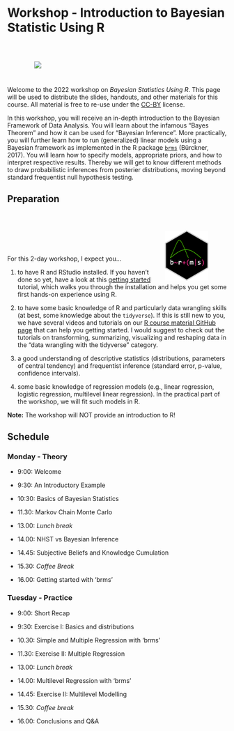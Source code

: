 Workshop - Introduction to Bayesian Statistic Using R
================

<div style="padding: 3em;">

<img src="https://upload.wikimedia.org/wikipedia/commons/a/a0/Prior%2C_Likelihood%2C_Posterior_schematic.svg" width = 400 align="right" />

</div>

Welcome to the 2022 workshop on *Bayesian Statistics Using R*. This page
will be used to distribute the slides, handouts, and other materials for
this course. All material is free to re-use under the
[CC-BY](https://github.com/masurp/workshop_bayes/blob/main/LICENSE.md)
license.

In this workshop, you will receive an in-depth introduction to the
Bayesian Framework of Data Analysis. You will learn about the infamous
“Bayes Theorem” and how it can be used for “Bayesian Inference”. More
practically, you will further learn how to run (generalized) linear
models using a Bayesian framework as implemented in the R package
[`brms`](http://paul-buerkner.github.io/brms/index.html) (Bürckner,
2017). You will learn how to specify models, appropriate priors, and how
to interpret respective results. Thereby we will get to know different
methods to draw probabilistic inferences from posterier distributions,
moving beyond standard frequentist null hypothesis testing.

## Preparation

<div style="padding: 3em;">

<img src="https://raw.githubusercontent.com/paul-buerkner/brms/master/man/figures/brms.png" width = 100 align="right" />

</div>

For this 2-day workshop, I expect you…

1.  to have R and RStudio installed. If you haven’t done so yet, have a
    look at this [getting
    started](https://github.com/ccs-amsterdam/r-course-material/blob/master/tutorials/R_basics_1_getting_started.md)
    tutorial, which walks you through the installation and helps you get
    some first hands-on experience using R.

2.  to have some basic knowledge of R and particularly data wrangling
    skills (at best, some knowledge about the `tidyverse`). If this is
    still new to you, we have several videos and tutorials on our [R
    course material GitHub
    page](https://github.com/ccs-amsterdam/r-course-material) that can
    help you getting started. I would suggest to check out the tutorials
    on transforming, summarizing, visualizing and reshaping data in the
    “data wrangling with the tidyverse” category.

3.  a good understanding of descriptive statistics (distributions,
    parameters of central tendency) and frequentist inference (standard
    error, p-value, confidence intervals).

4.  some basic knowledge of regression models (e.g., linear regression,
    logistic regression, multilevel linear regression). In the practical
    part of the workshop, we will fit such models in R.

**Note:** The workshop will NOT provide an introduction to R!

## Schedule

### Monday - Theory

-   9:00: Welcome

-   9:30: An Introductory Example

-   10:30: Basics of Bayesian Statistics

-   11.30: Markov Chain Monte Carlo

-   13.00: *Lunch break*

-   14.00: NHST vs Bayesian Inference

-   14.45: Subjective Beliefs and Knowledge Cumulation

-   15.30: *Coffee Break*

-   16.00: Getting started with ‘brms’

### Tuesday - Practice

-   9:00: Short Recap

-   9:30: Exercise I: Basics and distributions

-   10.30: Simple and Multiple Regression with ‘brms’

-   11.30: Exercise II: Multiple Regression

-   13.00: *Lunch break*

-   14.00: Multilevel Regression with ‘brms’

-   14.45: Exercise II: Multilevel Modelling

-   15.30: *Coffee break*

-   16.00: Conclusions and Q&A
